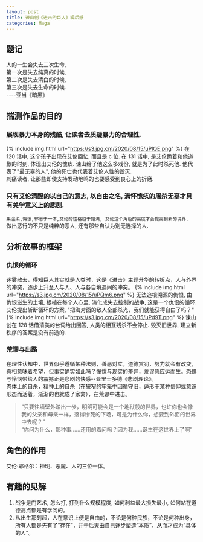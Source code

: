 ```yaml
---    
layout: post    
title: 谏山创《进击的巨人》观后感    
categories: Maga    
---    
```

  
## 题记    
人的一生会失去三次生命,    
第一次是失去纯真的时候,    
第二次是失去清白的时候,    
第三次是失去生命的时候.    
----亚当《暗黑》    
  
## 揣测作品的目的   
### 展现暴力本身的残酷, 让读者去质疑暴力的合理性.    
{% include img.html url="https://s3.jpg.cm/2020/08/15/uPlQE.png" %}
在 120 话中, 这个孩子出现在艾伦回忆, 而且是 c 位. 在 131 话中, 是艾伦跪着和他道歉的时刻, 体现出艾伦的愧疚. 谏山给了他这么多戏份, 就是为了此时杀死他. 他代表了"最无辜的人", 他的死亡也代表着艾伦人性的毁灭.    
刺痛读者, 让那些即使支持发动地鸣的也要感受到良心上的折磨.    

### 只有艾伦清醒的以自己的意志, 以自由之名, 满怀愧疚的屠杀无辜才具有美学意义上的悲剧.    
`集温柔,悔恨,邪恶于一体,艾伦的性格趋于饱满, 艾伦这个角色的高度才会提高到新的境界.`    
做出恶行的不只是纯粹的恶人, 还有那些自认为别无选择的人.    
  
## 分析故事的框架    
### 仇恨的循环  
迷雾散去，得知巨人其实就是人类时，这是《进击》主题升华的转折点，人与外界的冲突，逐步上升至人与人、人与各自境遇间的冲突。
{% include img.html url="https://s3.jpg.cm/2020/08/15/uPQm6.png" %}
无法追根溯源的仇恨, 由仇恨滋生的土壤, 根植在每个人心里, 演化成失去控制的战争, 这是一个仇恨的循环. 艾伦提出斩断循环的方案, "把海对面的敌人全部杀光，我们就能获得自由了吗？"    
{% include img.html url="https://s3.jpg.cm/2020/08/15/uPd9T.png" %}
谏山创在 128 话借清美的台词给出回答, 人类的相互残杀不会停止. 毁灭旧世界, 建立新秩序的答案是没有前途的.    

### 荒谬与出路    
在理性认知中，世界似乎遵循某种法则，善恶对立，道德赏罚，努力就会有改变，真相意味着希望，但事实确实如此吗？憧憬与现实的差异，荒谬感应运而生。恐惧与怜悯带给人的震撼正是悲剧的快感--亚里士多德《悲剧理论》。  
肉体上的自杀，精神上的自杀（在狭窄的牢笼中因循守旧，遁形于某种信仰或意识形态而活着，渐渐的也就成了家禽），在荒谬中进击。  
> “只要往墙壁外踏出一步，明明可能会是一个地狱般的世界，也许你也会像我的父亲和母亲一样，落得惨死的下场，可是为什么你，想要到外面的世界中去呢？”  
> “你问为什么，那种事……还用的着问吗？因为我……诞生在这世界上了啊”  


## 角色的作用  
艾伦·耶格尔：神明、恶魔、人的三位一体。    

## 有趣的见解  
1. 战争是门艺术, 怎么打, 打到什么规模程度, 如何利益最大损失最小, 如何站在道德高点都是有学问的。  
2. 从出生那刻起，人在意识上便是自由的，不论是何种民族，不论是何种出身，所有人都是先有了“存在”，并于后天由自己逐步塑造“本质”，从而才成为“具体的人”。
